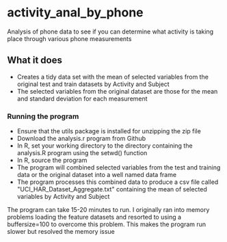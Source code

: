activity_anal_by_phone
======================

Analysis of phone data to see if you can determine what activity is taking place through various phone measurements

## What it does
* Creates a tidy data set with the mean of selected variables from the original test and train datasets by Activity and Subject
* The selected variables from the original dataset are those for the mean and standard deviation for each measurement

### Running the program
* Ensure that the utils package is installed for unzipping the zip file
* Download the analysis.r program from Github 
* In R, set your working directory to the directory containing the analysis.R program using the setwd() function
* In R, source the program
* The program will combined selected variables from the test and training data or the original dataset into a well named data frame
* The program processes this combined data to produce a csv file called "UCI_HAR_Dataset_Aggregate.txt" containing the mean of selected variables by Activity and Subject

The program can take 15-20 minutes to run. I originally ran into memory problems loading the feature datasets
and resorted to using a buffersize=100 to overcome this problem. This makes the program run slower but resolved
the memory issue